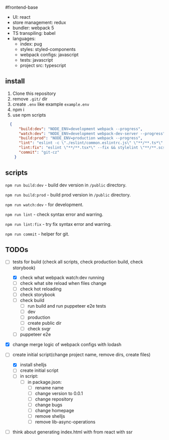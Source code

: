 #frontend-base
- UI: react
- store management: redux
- bundler: webpack 5
- TS transpiling: babel
- languages:
  - index: pug
  - styles: styled-components
  - webpack configs: javascript
  - tests: javascript
  - project src: typescript

## install
1) Clone this repository
2) remove ```.git/``` dir
3) create ```.env``` like example ```example.env```
4) npm i
5) use npm scripts
```json
  {
      "build:dev": "NODE_ENV=development webpack --progress",
      "watch:dev": "NODE_ENV=development webpack-dev-server --progress",
      "build:prod": "NODE_ENV=production webpack --progress",
      "lint": "eslint -c \"./eslint/common.eslintrc.js\" \"**/**.ts*\" && stylelint \"**/**.scss\"",
      "lint:fix": "eslint \"**/**.tsx*\" --fix && stylelint \"**/**.scss\" --fix",
      "commit": "git-cz"
    }
```

## scripts
`npm run build:dev` - build dev version in `/public` directory.

`npm run build:prod` - build prod version in `/public` directory.

`npm run watch:dev` - for development.

`npm run lint` - check syntax error and warring.

`npm run lint:fix` - try fix syntax error and warring.

`npm run commit` - helper for git.


## TODOs

- [ ] tests for build (check all scripts, check production build, check storybook)
  - [x] check what webpack watch:dev running
  - [ ] check what site reload when files change
  - [ ] check hot reloading
  - [ ] check storybook
  - [ ] check build
    - [ ] run build and run puppeteer e2e tests
    - [ ] dev
    - [ ] production
    - [ ] create public dir
    - [ ] check svgr
  - [ ] puppeteer e2e
- [x] change merge logic of webpack configs with lodash
- [ ] create initial script(change project name, remove dirs, create files)
  - [x] install shelljs
  - [ ] create initial script
  - [ ] in script:
    - [ ] in package.json:
      - [ ] rename name
      - [ ] change version to 0.0.1
      - [ ] change repository
      - [ ] change bugs
      - [ ] change homepage
      - [ ] remove shelljs
      - [ ] remove lib-async-operations
- [ ] think about generating index.html with from react with ssr

